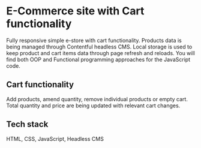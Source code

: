 # E-Commerce site with Cart functionality

Fully responsive simple e-store with cart functionality. Products data is being managed through Contentful headless CMS.
Local storage is used to keep product and cart items data through page refresh and reloads.
You will find both OOP and Functional programming approaches for the JavaScript code.

## Cart functionality

Add products, amend quantity, remove individual products or empty cart.
Total quantity and price are being updated with relevant cart changes.

## Tech stack

HTML, CSS, JavaScript, Headless CMS

